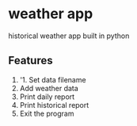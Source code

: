 # weather app
historical weather app built in python

## Features
1. '1. Set data filename
2. Add weather data
3. Print daily report
4. Print historical report
9. Exit the program
